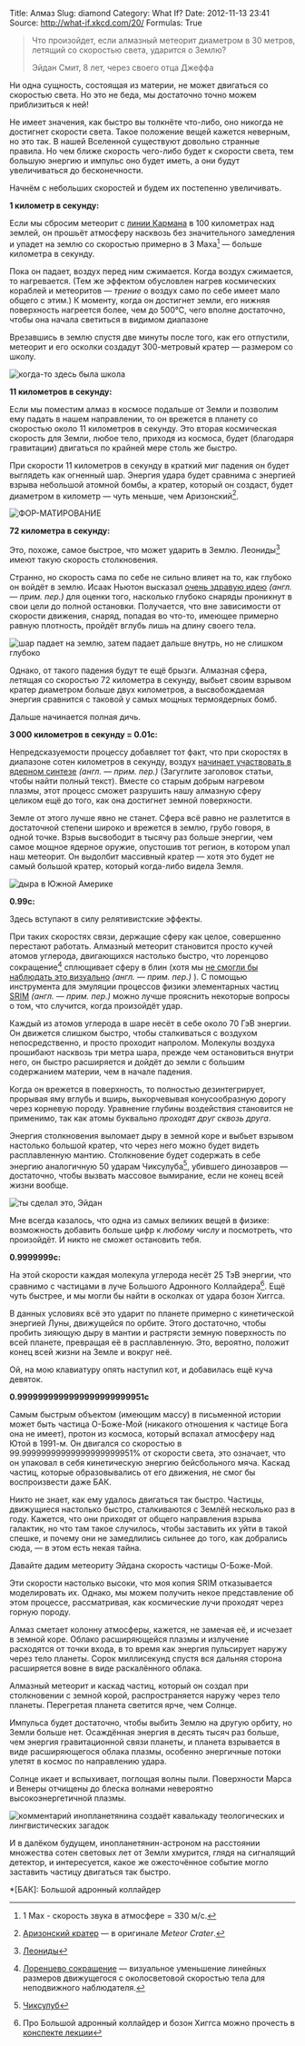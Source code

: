Title: Алмаз
Slug: diamond
Category: What If?
Date: 2012-11-13 23:41
Source: http://what-if.xkcd.com/20/
Formulas: True

> Что произойдет, если алмазный метеорит диаметром в 30 метров, летящий со скоростью света, ударится о Землю?
>
> Эйдан Смит, 8 лет, через своего отца Джеффа

Ни одна сущность, состоящая из материи, не может двигаться со скоростью света. Но это не беда, мы достаточно точно можем приблизиться к ней!

Не имеет значения, как быстро вы толкнёте что-либо, оно никогда не достигнет скорости света. Такое положение вещей кажется неверным, но это так. В нашей Вселенной существуют довольно странные правила. Но чем ближе скорость чего-либо будет к скорости света, тем большую энергию и импульс оно будет иметь, а они будут увеличиваться до бесконечности.

Начнём с небольших скоростей и будем их постепенно увеличивать.

**1 километр в секунду:**

Если мы сбросим метеорит с [линии Кармана](http://ru.wikipedia.org/wiki/Линия_Кармана) в 100 километрах над землей, он прошьёт атмосферу насквозь без значительного замедления и упадет на землю со скоростью примерно в 3 Маха[^1] — больше километра в секунду.

Пока он падает, воздух перед ним сжимается. Когда воздух сжимается, то нагревается. (Тем же эффектом обусловлен нагрев космических кораблей и метеоритов — _трение_ о воздух само по себе имеет мало общего с этим.) К моменту, когда он достигнет земли, его нижняя поверхность нагреется более, чем до 500℃, чего вполне достаточно, чтобы она начала светиться в видимом диапазоне

Врезавшись в землю спустя две минуты после того, как его отпустили, метеорит и его осколки создадут 300-метровый кратер — размером со школу.

![](/uploads/020-diamond/diamond_1.png "когда-то здесь была школа")

**11 километров в секунду:**

Если мы поместим алмаз в космосе подальше от Земли и позволим ему падать в нашем направлении, то он врежется в планету со скоростью около 11 километров в секунду. Это вторая космическая скорость для Земли, любое тело, приходя из космоса, будет (благодаря гравитации) двигаться по крайней мере столь же быстро.

При скорости 11 километров в секунду в краткий миг падения он будет выглядеть как огненный шар. Энергия удара будет сравнима с энергией взрыва небольшой атомной бомбы, а кратер, который он создаст, будет диаметром в километр — чуть меньше, чем Аризонский[^2].

![](/uploads/020-diamond/diamond_11.png "ФОР-МАТИРОВАНИЕ")

**72 километра в секунду:**


Это, похоже, самое быстрое, что может ударить в Землю. Леониды[^3] имеют такую скорость столкновения.

Странно, но скорость сама по себе не сильно влияет на то, как глубоко он войдёт в землю. Исаак Ньютон высказал [очень здравую идею](http://en.wikipedia.org/wiki/Impact_depth) _(англ. — прим. пер.)_ для оценки того, насколько глубоко снаряды проникнут в свои цели до полной остановки. Получается, что вне зависимости от скорости движения, снаряд, попадая во что-то, имеющее примерно равную плотность, пройдёт вглубь лишь на длину своего тела.

![](/uploads/020-diamond/diamond_momentum.png "шар падает на землю, затем падает дальше внутрь, но не слишком глубоко")

Однако, от такого падения будут те ещё брызги. Алмазная сфера, летящая со скоростью 72 километра в секунду, выбьет своим взрывом кратер диаметром больше двух километров, а высвобождаемая энергия сравнится с таковой у самых мощных термоядерных бомб.

Дальше начинается полная дичь.

**3&thinsp;000 километров в секунду = 0.01c:**

Непредсказуемости процессу добавляет тот факт, что при скоростях в диапазоне сотен километров в секунду, воздух [начинает участвовать в ядерном синтезе](http://www.sciencedirect.com/science/article/pii/0032063389900305) _(англ. — прим. пер.)_ (Загуглите заголовок статьи, чтобы найти полный текст). Вместе со старым добрым нагревом плазмы, этот процесс сможет разрушить нашу алмазную сферу целиком ещё до того, как она достигнет земной поверхности.

Земле от этого лучше явно не станет. Сфера всё равно не разлетится в достаточной степени широко и врежется в землю, грубо говоря, в одной точке. Взрыв высвободит в тысячу раз больше энергии, чем самое мощное ядерное оружие, опустошив тот регион, в котором упал наш метеорит. Он выдолбит массивный кратер — хотя это будет не самый большой кратер, который когда-либо видела Земля.

![](/uploads/020-diamond/diamond_3000.png "дыра в Южной Америке")

**0.99c:**

Здесь вступают в силу релятивистские эффекты.

При таких скоростях связи, держащие сферу как целое, совершенно перестают работать. Алмазный метеорит становится просто кучей атомов углерода, двигающихся настолько быстро, что лоренцово сокращение[^4] сплющивает сферу в блин (хотя мы [не смогли бы наблюдать это визуально](http://www.guspepper.net/electro/Segundo%20semestre/Seminarios/Funez.pdf) _(англ. — прим. пер.)_ ). С помощью инструмента для эмуляции процессов физики элементарных частиц [SRIM](http://www.srim.org/) _(англ. — прим. пер.)_ можно лучше прояснить некоторые вопросы о том, что случится, когда произойдёт удар.

Каждый из атомов углерода в шаре несёт в себе около 70 ГэВ энергии. Он движется слишком быстро, чтобы сталкиваться с воздухом непосредственно, и просто проходит напролом. Молекулы воздуха прошибают насквозь три метра шара, прежде чем остановиться внутри него, он быстро расширяется и дойдёт до земли с большим содержанием материи, чем в начале падения.

Когда он врежется в поверхность, то полностью дезинтегрирует, прорывая яму вглубь и вширь, выкорчевывая конусообразную дорогу через корневую породу. Уравнение глубины воздействия становится не применимо, так как атомы буквально _проходят друг сквозь друга_.

Энергия столкновения выломает дыру в земной коре и выбьет взрывом настолько большой кратер, что через него можно будет видеть расплавленную мантию. Столкновение будет содержать в себе энергию аналогичную 50 ударам Чиксулуба[^5], убившего динозавров — достаточно, чтобы вызвать массовое вымирание, если не конец всей жизни вообще.

![](/uploads/020-diamond/diamond_99.png "ты сделал это, Эйдан")

Мне всегда казалось, что одна из самых великих вещей в физике: возможность добавить больше цифр к _любому числу_ и посмотреть, что произойдёт. И никто не сможет остановить тебя.

**0.9999999c:**

На этой скорости каждая молекула углерода несёт 25 ТэВ энергии, что сравнимо с частицами в луче Большого Адронного Коллайдера[^6]. Ещё чуть быстрее, и мы могли бы найти в осколках от удара бозон Хиггса.

В данных условиях всё это ударит по планете примерно с кинетической энергией Луны, движущейся по орбите. Этого достаточно, чтобы пробить зияющую дыру в мантии и растрясти земную поверхность по всей планете, превращая её в расплавленную. Это, вероятно, положит конец всей жизни на Земле и вокруг неё.

Ой, на мою клавиатуру опять наступил кот, и добавилась ещё куча девяток.

**0.9999999999999999999999951c**

Самым быстрым объектом (имеющим массу) в письменной истории может быть частица О-Боже-Мой (никакого отношения к частице Бога она не имеет), протон из космоса, который вспахал атмосферу над Ютой в 1991-м. Он двигался со скоростью в 99.99999999999999999999951% от скорости света, это означает, что он упаковал в себя кинетическую энергию бейсбольного мяча. Каскад частиц, которые образовывались от его движения, не смог бы воспроизвести даже БАК.

Никто не знает, как ему удалось двигаться так быстро. Частицы, движущиеся настолько быстро, сталкиваются с Землёй несколько раз в году. Кажется, что они приходят от общего направления взрыва галактик, но что там такое случилось, чтобы заставить их уйти в такой спешке, и почему они не замедлились сильнее до того, как добрались сюда, — в этом есть некая тайна.

Давайте дадим метеориту Эйдана скорость частицы О-Боже-Мой.

Эти скорости настолько высоки, что моя копия SRIM отказывается моделировать их. Однако, мы можем получить некое представление об этом процессе, рассматривая, как космические лучи проходят через горную породу.

Алмаз сметает колонну атмосферы, кажется, не замечая её, и исчезает в земной коре. Облако расширяющейся плазмы и излучение расходятся от точки входа, в то время как энергия пульсирует наружу через тело планеты. Сорок миллисекунд спустя вся дальняя сторона расширяется вовне в виде раскалённого облака.

Алмазный метеорит и каскад частиц, который он создал при столкновении с земной корой, распространяется наружу через тело планеты. Перегретая планета светится ярче, чем Солнце.

Импульса будет достаточно, чтобы выбить Землю на другую орбиту, но Земли больше нет. Осаждённая энергия в десять тысяч раз больше, чем энергия гравитационной связи планеты, и планета взрывается в виде расширяющегося облака плазмы, особенно энергичные потоки улетят в космос по направлению удара.

Солнце икает и вспыхивает, поглощая волны пыли. Поверхности Марса и Венеры отчищены до блеска волнами невероятно высокоэнергетичной плазмы.

![](/uploads/020-diamond/diamond_alien.png "комментарий инопланетянина создаёт кавалькаду теологических и лингвистических загадок")

И в далёком будущем, инопланетянин-астроном на расстоянии множества сотен световых лет от Земли хмурится, глядя на сигналящий детектор, и интересуется, какое же ожесточённое событие могло заставить частицу двигаться так быстро.

*[БАК]: Большой адронный коллайдер

[^1]: 1 Мах - скорость звука в атмосфере = 330 м/с.
[^2]: [Аризонский кратер](http://ru.wikipedia.org/wiki/Аризонский_кратер) — в оригинале _Meteor Crater_.
[^3]: [Леониды](http://ru.wikipedia.org/wiki/Леониды)
[^4]: [Лоренцево сокращение](http://ru.wikipedia.org/wiki/Лоренцево_сокращение) — визуальное уменьшение линейных размеров движущегося с околосветовой скоростью тела для неподвижного наблюдателя.
[^5]: [Чиксулуб](http://ru.wikipedia.org/wiki/Чиксулуб)
[^6]: Про Большой адронный коллайдер и бозон Хиггса можно прочесть в [конспекте лекции](http://polit.ru/article/2012/10/22/semikhatov/)
